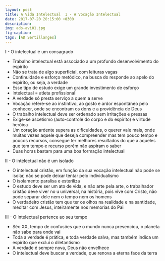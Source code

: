 ```yaml
---
layout: post
title: A Vida Intelectual  1 - A Vocação Intelectual
date: 2017-07-20 20:15:00 +0300
description: 
img: ads-avi01.jpg
fig-caption: 
tags: [AD Sertillanges]
---
```


 I - O intelectual é um consagrado

 * Trabalho intelectual está associado a um profundo desenvolvimento do espírito
 * Não se trata de algo superficial, com leituras vagas
 * Continuidade e esforço metódico, na busca do responde ao apelo do espírito, ou seja, a verdade
 * Esse tipo de estudo exige um grande investimento de esforço
 * Intelectual = atleta profissional
 * A verdade só presta serviço a quem a serve
 * Vocação refere-se ao instintivo, ao gosto e ardor espontâneo pelo conhecer, onde se encontram os dons e a providência de Deus
 * O trabalho intelectual deve ser ordenado sem irritações e pressas
 * Exige-se ascetismo (auto-controle do corpo e do espírito) e virtude heróica
 * Um coração ardente supera as dificuldades, o querer vale mais, onde muitas vezes aquele que deseja compreender mas tem pouco tempo e poucos recursos, consegue ter melhores resultados do que a aqueles que tem tempo e recurso porém não aspiram o saber
 * Duas horas bastam para uma boa formação intelectual

II - O intelectual não é um isolado

 * O intelectual cristão, em função da sua vocação intelectual não pode se isolar, não se pode deixar tentar pelo individualismo
 * O isolamento paralisa e esteriliza 
 * O estudo deve ser um ato de vida, e não arte pela arte, o trabalhador cristão deve viver no u universal, na história, pois vive com Cristo, não pode separar dele nem o tempo nem os homens
 * O verdadeiro cristão tem que ter os olhos na realidade e na santidade, meditar com Jesus, inteiramente nos memorias do Pai

III - O intelectual pertence ao seu tempo

 * Séc XX, tempo de confusões que o mundo nunca presenciou, o planeta não sabe para onde vai
 * Toda a verdade é prática, e toda verdade salva, mas também indica um espírito que excluí o diletantismo
 * A verdade é sempre nova, Deus não envelhece
 * O intelectual deve buscar a verdade, que renova a eterna face da terra

